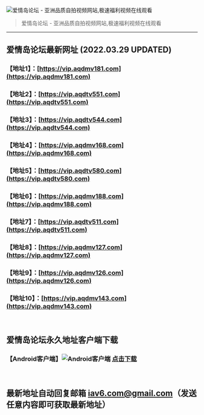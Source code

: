 ![爱情岛论坛 - 亚洲品质自拍视频网站,极速福利视频在线观看](http://ww1.sinaimg.cn/large/007drMcOgy1g5i6x3ua0xj30eg0393yo.jpg)
> 爱情岛论坛 - 亚洲品质自拍视频网站,极速福利视频在线观看

---

## 爱情岛论坛最新网址 (2022.03.29 UPDATED)
### 【地址1】：[https://vip.aqdmv181.com](https://vip.aqdmv181.com)
### 【地址2】：[https://vip.aqdtv551.com](https://vip.aqdtv551.com)
### 【地址3】：[https://vip.aqdtv544.com](https://vip.aqdtv544.com)
### 【地址4】：[https://vip.aqdmv168.com](https://vip.aqdmv168.com)
### 【地址5】：[https://vip.aqdtv580.com](https://vip.aqdtv580.com)
### 【地址6】：[https://vip.aqdmv188.com](https://vip.aqdmv188.com)
### 【地址7】：[https://vip.aqdtv511.com](https://vip.aqdtv511.com)
### 【地址8】：[https://vip.aqdmv127.com](https://vip.aqdmv127.com)
### 【地址9】：[https://vip.aqdmv126.com](https://vip.aqdmv126.com)
### 【地址10】：[https://vip.aqdmv143.com](https://vip.aqdmv143.com)
<br>

## 爱情岛论坛永久地址客户端下载
### 【Android客户端】![Android客户端](https://ww1.sinaimg.cn/large/007drMcOgy1fzljgv278jj300f00ia9t.jpg) [点击下载](https://app.aqdlt.app/v1/aqdlt_android_0828.apk)

<br>

## 最新地址自动回复邮箱 [iav6.com@gmail.com](mailto:iav6.com@gmail.com)（发送任意内容即可获取最新地址）
